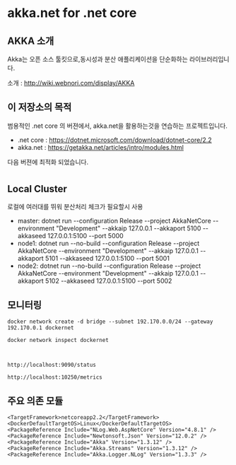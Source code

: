 # akka.net for .net core

## AKKA 소개

Akka는 오픈 소스 툴킷으로,동시성과 분산 애플리케이션을 단순화하는 라이브러리입니다.


소개 : http://wiki.webnori.com/display/AKKA


## 이 저장소의 목적

범용적인 .net core 의 버젼에서, akka.net을 활용하는것을 연습하는 프로젝트입니다.

- .net core : https://dotnet.microsoft.com/download/dotnet-core/2.2
- akka.net : https://getakka.net/articles/intro/modules.html


다음 버젼에 최적화 되었습니다.

#
## Local Cluster

로컬에 여러대를 뛰워 분산처리 체크가 필요할시 사용

- master: dotnet run --configuration Release --project AkkaNetCore --environment "Development" --akkaip 127.0.0.1 --akkaport 5100  --akkaseed 127.0.0.1:5100 --port 5000
- node1: dotnet run --no-build --configuration Release --project AkkaNetCore --environment "Development" --akkaip 127.0.0.1 --akkaport 5101  --akkaseed 127.0.0.1:5100 --port 5001
- node2: dotnet run --no-build --configuration Release --project AkkaNetCore --environment "Development" --akkaip 127.0.0.1 --akkaport 5102  --akkaseed 127.0.0.1:5100 --port 5002

## 모니터링

    docker network create -d bridge --subnet 192.170.0.0/24 --gateway 192.170.0.1 dockernet

    docker network inspect dockernet



    http://localhost:9090/status

    http://localhost:10250/metrics

## 주요 의존 모듈

    <TargetFramework>netcoreapp2.2</TargetFramework>
    <DockerDefaultTargetOS>Linux</DockerDefaultTargetOS>
    <PackageReference Include="NLog.Web.AspNetCore" Version="4.8.1" />
    <PackageReference Include="Newtonsoft.Json" Version="12.0.2" />
    <PackageReference Include="Akka" Version="1.3.12" />
    <PackageReference Include="Akka.Streams" Version="1.3.12" />
    <PackageReference Include="Akka.Logger.NLog" Version="1.3.3" />